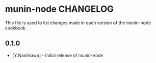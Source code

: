 munin-node CHANGELOG
=============================

This file is used to list changes made in each version of the munin-node cookbook.

0.1.0
-----
- [Y.Namikawa] - Initial release of munin-node

